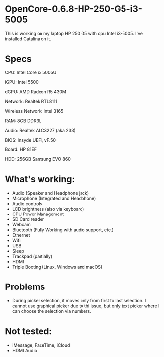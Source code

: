# OpenCore-0.6.8-HP-250-G5-i3-5005
 This is working on my laptop HP 250 G5 with cpu Intel i3-5005. I've installed Catalina on it.



# Specs
CPU: Intel Core i3 5005U

iGPU: Intel 5500

dGPU: AMD Radeon R5 430M

Network: Realtek RTL8111

Wireless Network: Intel 3165

RAM: 8GB DDR3L

Audio: Realtek ALC3227 (aka 233)

BIOS: Insyde UEFI, vF.50

Board: HP 81EF

HDD: 256GB Samsung EVO 860



# What's working:
* Audio (Speaker and Headphone jack)
* Microphone (Integrated and Headphone)
* Audio controls
* LCD brightness (also via keyboard)
* CPU Power Management
* SD Card reader
* Webcam
* Bluetooth (Fully Working with audio support, etc.)
* Ethernet
* Wifi
* USB
* Sleep
* Trackpad (partially)
* HDMI
* Triple Booting (Linux, Windows and macOS)


 

# Problems
* During picker selection, it moves only from first to last selection. I cannot use graphical picker due to thi issue, but only text picker where I can choose the selection via numbers.
 

# Not tested:
* iMessage, FaceTime, iCloud
* HDMI Audio

